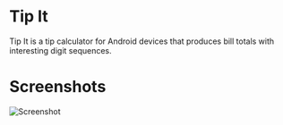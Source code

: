 Tip It
======

Tip It is a tip calculator for Android devices that produces bill totals with interesting digit sequences.

Screenshots
===========
![Screenshot](http://robparrett.com/static/img/tipit1.png)
